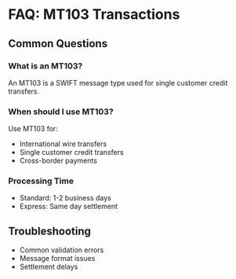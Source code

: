 # FAQ: MT103 Transactions

## Common Questions

### What is an MT103?
An MT103 is a SWIFT message type used for single customer credit transfers.

### When should I use MT103?
Use MT103 for:
- International wire transfers
- Single customer credit transfers
- Cross-border payments

### Processing Time
- Standard: 1-2 business days
- Express: Same day settlement

## Troubleshooting
- Common validation errors
- Message format issues
- Settlement delays

